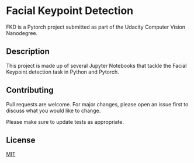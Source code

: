 # Facial Keypoint Detection

FKD is a Pytorch project submitted as part of the Udacity Computer Vision Nanodegree.

## Description

This project is made up of several Jupyter Notebooks that tackle the Facial Keypoint detection task in Python and Pytorch. 

## Contributing
Pull requests are welcome. For major changes, please open an issue first to discuss what you would like to change.

Please make sure to update tests as appropriate.

## License
[MIT](https://choosealicense.com/licenses/mit/)
